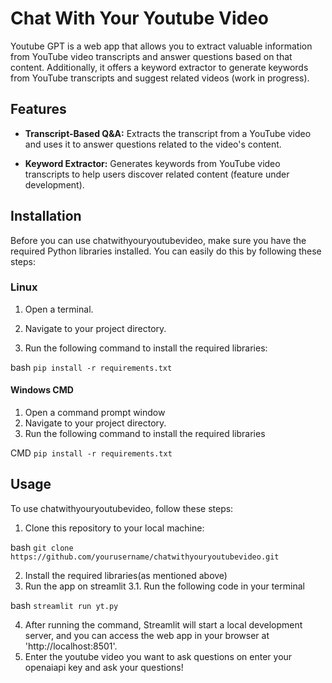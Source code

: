 # Chat With Your Youtube Video

Youtube GPT is a web app that allows you to extract valuable information from YouTube video transcripts and answer questions based on that content. Additionally, it offers a keyword extractor to generate keywords from YouTube transcripts and suggest related videos (work in progress).

## Features

- **Transcript-Based Q&A:** Extracts the transcript from a YouTube video and uses it to answer questions related to the video's content.

- **Keyword Extractor:** Generates keywords from YouTube video transcripts to help users discover related content (feature under development).

## Installation

Before you can use chatwithyouryoutubevideo, make sure you have the required Python libraries installed. You can easily do this by following these steps:

### Linux

1. Open a terminal.

2. Navigate to your project directory.

3. Run the following command to install the required libraries:

bash
`pip install -r requirements.txt`


#### Windows CMD

1. Open a command prompt window
2. Navigate to your project directory.
3. Run the following command to install the required libraries

CMD
`pip install -r requirements.txt`




## Usage

To use chatwithyouryoutubevideo, follow these steps:

1. Clone this repository to your local machine:

bash
`git clone https://github.com/yourusername/chatwithyouryoutubevideo.git
`





2. Install the required libraries(as mentioned above)
3. Run the app on streamlit 
3.1. Run the following code in your terminal

bash
`streamlit run yt.py`

4. After running the command, Streamlit will start a local development server, and you can access the web app in your browser at 'http://localhost:8501'.
5. Enter the youtube video you want to ask questions on enter your openaiapi key and ask your questions!

